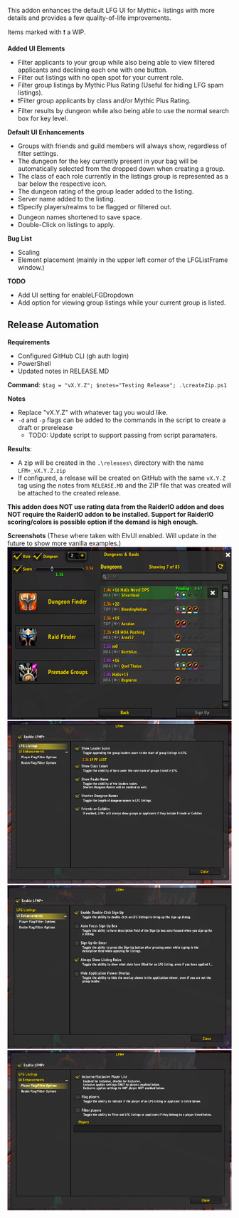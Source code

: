 This addon enhances the default LFG UI for Mythic+ listings with more details and provides a few quality-of-life improvements.

Items marked with ❗ a WIP.

**Added UI Elements**
* Filter applicants to your group while also being able to view filtered applicants and declining each one with one button.
* Filter out listings with no open spot for your current role.
* Filter group listings by Mythic Plus Rating (Useful for hiding LFG spam listings).
* ❗Filter group applicants by class and/or Mythic Plus Rating.
* Filter results by dungeon while also being able to use the normal search box for key level.

**Default UI Enhancements**

* Groups with friends and guild members will always show, regardless of filter settings.
* The dungeon for the key currently present in your bag will be automatically selected from the dropped down when creating a group.
* The class of each role currently in the listings group is represented as a bar below the respective icon.
* The dungeon rating of the group leader added to the listing.
* Server name added to the listing.
* ❗Specify players/realms to be flagged or filtered out.
* Dungeon names shortened to save space.
* Double-Click on listings to apply.

**Bug List**
- Scaling
- Element placement (mainly in the upper left corner of the LFGListFrame window.)

**TODO**
- Add UI setting for enableLFGDropdown
- Add option for viewing group listings while your current group is listed.

**Release Automation**
------
**Requirements**
- Configured GitHub CLI (gh auth login)
- PowerShell
- Updated notes in RELEASE.MD

**Command**: ```$tag = "vX.Y.Z"; $notes="Testing Release"; .\createZip.ps1```

**Notes**
- Replace "vX.Y.Z" with whatever tag you would like.
- `-d` and `-p` flags can be added to the commands in the script to create a draft or prerelease
    - TODO: Update script to support passing from script paramaters.

**Results**:
- A zip will be created in the `.\releases\` directory with the name `LFM+_vX.Y.Z.zip`
- If configured, a release will be created on GitHub with the same `vX.Y.Z` tag using the notes from `RELEASE.MD` and the ZIP file that was created will be attached to the created release.

**This addon does NOT use rating data from the RaiderIO addon and does NOT require the RaiderIO addon to be installed. Support for RaiderIO scoring/colors is possible option if the demand is high enough.**

**Screenshots** (These where taken with ElvUI enabled. Will update in the future to show more vanilla examples.)
![ss1](/screenshots/1.PNG?raw=true "Search Results")
![ss2](/screenshots/2.PNG?raw=true "Options")
![ss3](/screenshots/3.PNG?raw=true "Options")
![ss4](/screenshots/4.PNG?raw=true "Options")